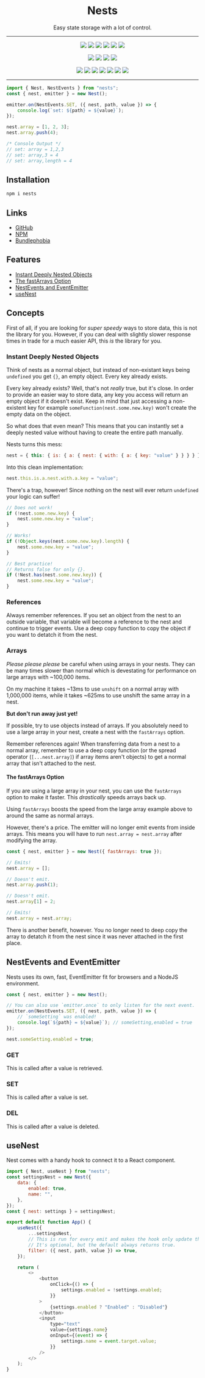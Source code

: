 <h1 align="center">Nests</h1>

<p align="center">
	Easy state storage with a lot of control.
</p>

---

<p align="center">
	<img src="https://badgen.net/github/watchers/Kyza/nests" />
	<img src="https://badgen.net/github/stars/Kyza/nests" />
	<img src="https://badgen.net/github/forks/Kyza/nests" />
	<img src="https://badgen.net/github/issues/Kyza/nests" />
	<img src="https://badgen.net/github/prs/Kyza/nests" />
	<img src="https://badgen.net/github/license/Kyza/nests" />
</p>
<p align="center">
	<img src="https://badgen.net/bundlephobia/min/nests" />
	<img src="https://badgen.net/bundlephobia/minzip/nests" />
	<img src="https://badgen.net/bundlephobia/dependency-count/nests" />
	<img src="https://badgen.net/bundlephobia/tree-shaking/nests" />
</p>
<p align="center">
	<img src="https://badgen.net/npm/v/nests" />
	<img src="https://badgen.net/npm/dw/nests" />
	<img src="https://badgen.net/npm/dm/nests" />
	<img src="https://badgen.net/npm/dy/nests" />
	<img src="https://badgen.net/npm/dt/nests" />
	<img src="https://badgen.net/npm/dependents/nests" />
	<img src="https://badgen.net/npm/types/nests" />
</p>

---

```js
import { Nest, NestEvents } from "nests";
const { nest, emitter } = new Nest();

emitter.on(NestEvents.SET, ({ nest, path, value }) => {
	console.log(`set: ${path} = ${value}`);
});

nest.array = [1, 2, 3];
nest.array.push(4);

/* Console Output */
// set: array = 1,2,3
// set: array,3 = 4
// set: array,length = 4
```

## Installation

```bash
npm i nests
```

## Links

- [GitHub](https://github.com/Kyza/nests)
- [NPM](https://www.npmjs.com/package/nests)
- [Bundlephobia](https://bundlephobia.com/package/nests@latest)

## Features

- [Instant Deeply Nested Objects](#instant-deeply-nested-objects)
- [The fastArrays Option](#the-fastarrays-option)
- [NestEvents and EventEmitter](#nestevents-and-eventemitter)
- [useNest](#usenest)

## Concepts

First of all, if you are looking for _super speedy_ ways to store data, this is not the library for you. However, if you can deal with slightly slower response times in trade for a much easier API, this _is_ the library for you.

### Instant Deeply Nested Objects

Think of nests as a normal object, but instead of non-existant keys being `undefined` you get `{}`, an empty object. Every key already exists.

Every key already exists? Well, that's not _really_ true, but it's close. In order to provide an easier way to store data, any key you access will return an empty object if it doesn't exist. Keep in mind that just accessing a non-existent key for example `someFunction(nest.some.new.key)` won't create the empty data on the object.

So what does that even mean? This means that you can instantly set a deeply nested value without having to create the entire path manually.

Nests turns this mess:

```js
nest = { this: { is: { a: { nest: { with: { a: { key: "value" } } } } } } };
```

Into this clean implementation:

```js
nest.this.is.a.nest.with.a.key = "value";
```

There's a trap, however! Since nothing on the nest will ever return `undefined` your logic can suffer!

```js
// Does not work!
if (!nest.some.new.key) {
	nest.some.new.key = "value";
}

// Works!
if (!Object.keys(nest.some.new.key).length) {
	nest.some.new.key = "value";
}

// Best practice!
// Returns false for only {}.
if (!Nest.has(nest.some.new.key)) {
	nest.some.new.key = "value";
}
```

### References

Always remember references. If you set an object from the nest to an outside variable, that variable will become a reference to the nest and continue to trigger events. Use a deep copy function to copy the object if you want to detatch it from the nest.

### Arrays

_Please please please_ be careful when using arrays in your nests. They can be many times slower than normal which is devestating for performance on large arrays with ~100,000 items.

On my machine it takes ~13ms to use `unshift` on a normal array with 1,000,000 items, while it takes ~625ms to use unshift the same array in a nest.

**But don't run away just yet!**

If possible, try to use objects instead of arrays. If you absolutely need to use a large array in your nest, create a nest with the `fastArrays` option.

Remember references again! When transferring data from a nest to a normal array, remember to use a deep copy function (or the spread operator (`[...nest.array]`) if array items aren't objects) to get a normal array that isn't attached to the nest.

#### The fastArrays Option

If you are using a large array in your nest, you can use the `fastArrays` option to make it faster. This _drastically_ speeds arrays back up.

Using `fastArrays` boosts the speed from the large array example above to around the same as normal arrays.

However, there's a price. The emitter will no longer emit events from inside arrays. This means you will have to run `nest.array = nest.array` after modifying the array.

```js
const { nest, emitter } = new Nest({ fastArrays: true });

// Emits!
nest.array = [];

// Doesn't emit.
nest.array.push(1);

// Doesn't emit.
nest.array[1] = 2;

// Emits!
nest.array = nest.array;
```

There is another benefit, however. You no longer need to deep copy the array to detatch it from the nest since it was never attached in the first place.

## NestEvents and EventEmitter

Nests uses its own, fast, EventEmitter fit for browsers and a NodeJS environment.

```js
const { nest, emitter } = new Nest();

// You can also use `emitter.once` to only listen for the next event.
emitter.on(NestEvents.SET, ({ nest, path, value }) => {
	// `someSetting` was enabled!
	console.log(`${path} = ${value}`); // someSetting,enabled = true
});

nest.someSetting.enabled = true;
```

### GET

This is called after a value is retrieved.

### SET

This is called after a value is set.

### DEL

This is called after a value is deleted.

## useNest

Nest comes with a handy hook to connect it to a React component.

```js
import { Nest, useNest } from "nests";
const settingsNest = new Nest({
	data: {
		enabled: true,
		name: "",
	},
});
const { nest: settings } = settingsNest;

export default function App() {
	useNest({
		...settingsNest,
		// This is run for every emit and makes the hook only update the state if it returns true.
		// It's optional, but the default always returns true.
		filter: ({ nest, path, value }) => true,
	});

	return (
		<>
			<button
				onClick={() => {
					settings.enabled = !settings.enabled;
				}}
			>
				{settings.enabled ? "Enabled" : "Disabled"}
			</button>
			<input
				type="text"
				value={settings.name}
				onInput={(event) => {
					settings.name = event.target.value;
				}}
			/>
		</>
	);
}
```
